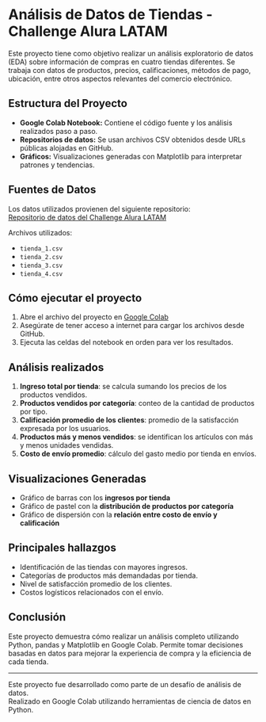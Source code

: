 #  Análisis de Datos de Tiendas - Challenge Alura LATAM

Este proyecto tiene como objetivo realizar un análisis exploratorio de datos (EDA) sobre información de compras en cuatro tiendas diferentes. Se trabaja con datos de productos, precios, calificaciones, métodos de pago, ubicación, entre otros aspectos relevantes del comercio electrónico.

##  Estructura del Proyecto

- **Google Colab Notebook:** Contiene el código fuente y los análisis realizados paso a paso.
- **Repositorios de datos:** Se usan archivos CSV obtenidos desde URLs públicas alojadas en GitHub.
- **Gráficos:** Visualizaciones generadas con Matplotlib para interpretar patrones y tendencias.

##  Fuentes de Datos

Los datos utilizados provienen del siguiente repositorio:  
[Repositorio de datos del Challenge Alura LATAM](https://github.com/alura-es-cursos/challenge1-data-science-latam)

Archivos utilizados:

- `tienda_1.csv`
- `tienda_2.csv`
- `tienda_3.csv`
- `tienda_4.csv`

##  Cómo ejecutar el proyecto

1. Abre el archivo del proyecto en [Google Colab](https://colab.research.google.com/)
2. Asegúrate de tener acceso a internet para cargar los archivos desde GitHub.
3. Ejecuta las celdas del notebook en orden para ver los resultados.

##  Análisis realizados

1. **Ingreso total por tienda**: se calcula sumando los precios de los productos vendidos.
2. **Productos vendidos por categoría**: conteo de la cantidad de productos por tipo.
3. **Calificación promedio de los clientes**: promedio de la satisfacción expresada por los usuarios.
4. **Productos más y menos vendidos**: se identifican los artículos con más y menos unidades vendidas.
5. **Costo de envío promedio**: cálculo del gasto medio por tienda en envíos.

##  Visualizaciones Generadas

- Gráfico de barras con los **ingresos por tienda**
- Gráfico de pastel con la **distribución de productos por categoría**
- Gráfico de dispersión con la **relación entre costo de envío y calificación**

##  Principales hallazgos

- Identificación de las tiendas con mayores ingresos.
- Categorías de productos más demandadas por tienda.
- Nivel de satisfacción promedio de los clientes.
- Costos logísticos relacionados con el envío.

##  Conclusión

Este proyecto demuestra cómo realizar un análisis completo utilizando Python, pandas y Matplotlib en Google Colab. Permite tomar decisiones basadas en datos para mejorar la experiencia de compra y la eficiencia de cada tienda.

---

Este proyecto fue desarrollado como parte de un desafío de análisis de datos.  
Realizado en Google Colab utilizando herramientas de ciencia de datos en Python.
